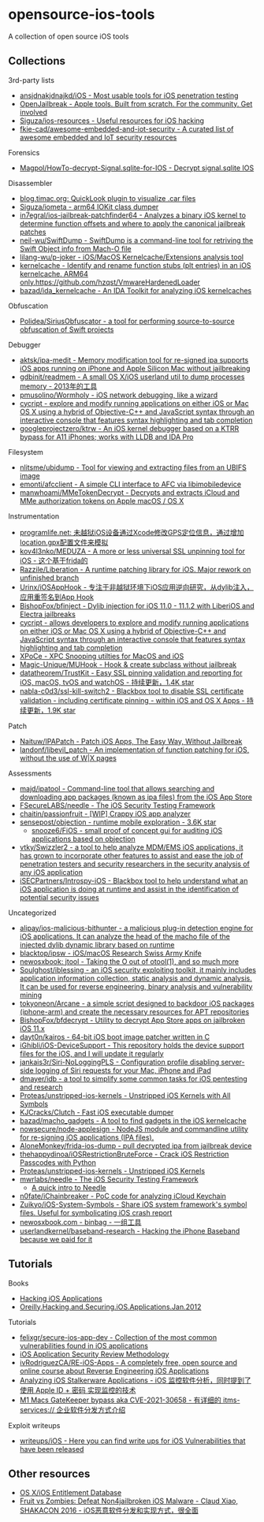 # opensource-ios-tools

A collection of open source iOS tools

## Collections

3rd-party lists

* [ansjdnakjdnajkd/iOS - Most usable tools for iOS penetration testing](https://github.com/ansjdnakjdnajkd/iOS)
* [OpenJailbreak - Apple tools. Built from scratch. For the community. Get involved](https://github.com/OpenJailbreak)
* [Siguza/ios-resources - Useful resources for iOS hacking](https://github.com/Siguza/ios-resources)
* [fkie-cad/awesome-embedded-and-iot-security - A curated list of awesome embedded and IoT security resources](https://github.com/fkie-cad/awesome-embedded-and-iot-security)

Forensics

* [Magpol/HowTo-decrypt-Signal.sqlite-for-IOS - Decrypt signal.sqlite IOS](https://github.com/Magpol/HowTo-decrypt-Signal.sqlite-for-IOS)

Disassembler

* [blog.timac.org: QuickLook plugin to visualize .car files](https://blog.timac.org/2018/1112-quicklook-plugin-to-visualize-car-files/#downloads)
* [Siguza/iometa - arm64 IOKit class dumper](https://github.com/Siguza/iometa)
* [in7egral/ios-jailbreak-patchfinder64 - Analyzes a binary iOS kernel to determine function offsets and where to apply the canonical jailbreak patches](https://github.com/in7egral/ios-jailbreak-patchfinder64)
* [neil-wu/SwiftDump - SwiftDump is a command-line tool for retriving the Swift Object info from Mach-O file](https://github.com/neil-wu/SwiftDump)
* [lilang-wu/p-joker - iOS/MacOS Kernelcache/Extensions analysis tool](https://github.com/lilang-wu/p-joker)
* [kernelcache - Identify and rename function stubs (plt entries) in an iOS kernelcache. ARM64 only.](https://github.com/saelo/ida_scripts/blob/master/kernelcache.py)https://github.com/hzqst/VmwareHardenedLoader
* [bazad/ida_kernelcache - An IDA Toolkit for analyzing iOS kernelcaches](https://github.com/bazad/ida_kernelcache)

Obfuscation

* [Polidea/SiriusObfuscator - a tool for performing source-to-source obfuscation of Swift projects](https://github.com/Polidea/SiriusObfuscator)

Debugger

* [aktsk/ipa-medit - Memory modification tool for re-signed ipa supports iOS apps running on iPhone and Apple Silicon Mac without jailbreaking](https://github.com/aktsk/ipa-medit)
* [gdbinit/readmem - A small OS X/iOS userland util to dump processes memory - 2013年的工具](https://github.com/gdbinit/readmem)
* [pmusolino/Wormholy - iOS network debugging, like a wizard](https://github.com/pmusolino/Wormholy)
* [cycript - explore and modify running applications on either iOS or Mac OS X using a hybrid of Objective-C++ and JavaScript syntax through an interactive console that features syntax highlighting and tab completion](http://www.cycript.org/)
* [googleprojectzero/ktrw - An iOS kernel debugger based on a KTRR bypass for A11 iPhones; works with LLDB and IDA Pro](https://github.com/googleprojectzero/ktrw)

Filesystem

* [nlitsme/ubidump - Tool for viewing and extracting files from an UBIFS image](https://github.com/nlitsme/ubidump)
* [emonti/afcclient - A simple CLI interface to AFC via libimobiledevice](https://github.com/emonti/afcclient)
* [manwhoami/MMeTokenDecrypt - Decrypts and extracts iCloud and MMe authorization tokens on Apple macOS / OS X](https://github.com/manwhoami/MMeTokenDecrypt)

Instrumentation

* [programlife.net: 未越狱iOS设备通过Xcode修改GPS定位信息，通过增加location.gpx配置文件来模拟](https://programlife.net/2021/05/30/ios-device-gps-location-emulation/)
* [kov4l3nko/MEDUZA - A more or less universal SSL unpinning tool for iOS - 这个基于frida的](https://github.com/kov4l3nko/MEDUZA)
* [Razzile/Liberation - A runtime patching library for iOS. Major rework on unfinished branch](https://github.com/Razzile/Liberation)
* [Urinx/iOSAppHook - 专注于非越狱环境下iOS应用逆向研究，从dylib注入，应用重签名到App Hook](https://github.com/Urinx/iOSAppHook)
* [BishopFox/bfinject - Dylib injection for iOS 11.0 - 11.1.2 with LiberiOS and Electra jailbreaks](https://github.com/BishopFox/bfinject)
* [cycript - allows developers to explore and modify running applications on either iOS or Mac OS X using a hybrid of Objective-C++ and JavaScript syntax through an interactive console that features syntax highlighting and tab completion](http://www.cycript.org/)
* [XPoCe - XPC Snooping utilties for MacOS and iOS](http://newosxbook.com/tools/XPoCe.html)
* [Magic-Unique/MUHook - Hook & create subclass without jailbreak](https://github.com/Magic-Unique/MUHook)
* [datatheorem/TrustKit - Easy SSL pinning validation and reporting for iOS, macOS, tvOS and watchOS - 持续更新，1.4K star](https://github.com/datatheorem/TrustKit)
* [nabla-c0d3/ssl-kill-switch2 - Blackbox tool to disable SSL certificate validation - including certificate pinning - within iOS and OS X Apps - 持续更新，1.9K star](https://github.com/nabla-c0d3/ssl-kill-switch2)

Patch

* [Naituw/IPAPatch - Patch iOS Apps, The Easy Way, Without Jailbreak](https://github.com/Naituw/IPAPatch)
* [landonf/libevil_patch - An implementation of function patching for iOS, without the use of W|X pages](https://github.com/landonf/libevil_patch)

Assessments

* [majd/ipatool - Command-line tool that allows searching and downloading app packages (known as ipa files) from the iOS App Store](https://github.com/majd/ipatool)
* [FSecureLABS/needle - The iOS Security Testing Framework](https://github.com/FSecureLABS/needle)
* [chaitin/passionfruit - [WIP] Crappy iOS app analyzer](https://github.com/chaitin/passionfruit)
* [sensepost/objection - runtime mobile exploration - 3.6K star](https://github.com/sensepost/objection)
	* [snooze6/FiOS - small proof of concept gui for auditing iOS applications based on objection](https://github.com/snooze6/FiOS)
* [vtky/Swizzler2 - a tool to help analyze MDM/EMS iOS applications, it has grown to incorporate other features to assist and ease the job of penetration testers and security researchers in the security analysis of any iOS application](https://github.com/vtky/Swizzler2)
* [iSECPartners/Introspy-iOS - Blackbox tool to help understand what an iOS application is doing at runtime and assist in the identification of potential security issues](https://github.com/iSECPartners/Introspy-iOS)

Uncategorized

* [alipay/ios-malicious-bithunter - a malicious plug-in detection engine for iOS applications. It can analyze the head of the macho file of the injected dylib dynamic library based on runtime](https://github.com/alipay/ios-malicious-bithunter)
* [blacktop/ipsw - iOS/macOS Research Swiss Army Knife](https://github.com/blacktop/ipsw)
* [newosxbook: jtool - Taking the O out of otool(1), and so much more](http://www.newosxbook.com/tools/jtool.html)
* [Soulghost/iblessing - an iOS security exploiting toolkit, it mainly includes application information collection, static analysis and dynamic analysis. It can be used for reverse engineering, binary analysis and vulnerability mining](https://github.com/Soulghost/iblessing)
* [tokyoneon/Arcane - a simple script designed to backdoor iOS packages (iphone-arm) and create the necessary resources for APT repositories](https://github.com/tokyoneon/Arcane)
* [BishopFox/bfdecrypt - Utility to decrypt App Store apps on jailbroken iOS 11.x](https://github.com/BishopFox/bfdecrypt)
* [dayt0n/kairos - 64-bit iOS boot image patcher written in C](https://github.com/dayt0n/kairos)
* [iGhibli/iOS-DeviceSupport - This repository holds the device support files for the iOS, and I will update it regularly](https://github.com/iGhibli/iOS-DeviceSupport)
* [jankais3r/Siri-NoLoggingPLS - Configuration profile disabling server-side logging of Siri requests for your Mac, iPhone and iPad](https://github.com/jankais3r/Siri-NoLoggingPLS)
* [dmayer/idb - a tool to simplify some common tasks for iOS pentesting and research](https://github.com/dmayer/idb)
* [Proteas/unstripped-ios-kernels - Unstripped iOS Kernels with All Symbols](https://github.com/Proteas/unstripped-ios-kernels)
* [KJCracks/Clutch - Fast iOS executable dumper](https://github.com/KJCracks/Clutch)
* [bazad/macho_gadgets - A tool to find gadgets in the iOS kernelcache](https://github.com/bazad/macho_gadgets)
* [nowsecure/node-applesign - NodeJS module and commandline utility for re-signing iOS applications (IPA files).](https://github.com/nowsecure/node-applesign)
* [AloneMonkey/frida-ios-dump - pull decrypted ipa from jailbreak device](https://github.com/AloneMonkey/frida-ios-dump)
* [thehappydinoa/iOSRestrictionBruteForce - Crack iOS Restriction Passcodes with Python](https://github.com/thehappydinoa/iOSRestrictionBruteForce)
* [Proteas/unstripped-ios-kernels - Unstripped iOS Kernels](https://github.com/Proteas/unstripped-ios-kernels)
* [mwrlabs/needle - The iOS Security Testing Framework](https://github.com/mwrlabs/needle)
  * [A quick intro to Needle](https://labs.mwrinfosecurity.com/blog/needle-how-to/)
* [n0fate/iChainbreaker - PoC code for analyzing iCloud Keychain](https://github.com/n0fate/iChainbreaker)
* [Zuikyo/iOS-System-Symbols - Share iOS system framework's symbol files. Useful for symbolicating iOS crash report](https://github.com/Zuikyo/iOS-System-Symbols)
* [newosxbook.com - binbag - 一组工具](http://newosxbook.com/tools/iOSBinaries.html)
* [userlandkernel/baseband-research - Hacking the iPhone Baseband because we paid for it](https://github.com/userlandkernel/baseband-research)

## Tutorials

Books

* [Hacking iOS Applications](https://web.securityinnovation.com/hubfs/iOS%20Hacking%20Guide.pdf)
* [Oreilly.Hacking.and.Securing.iOS.Applications.Jan.2012](https://doc.lagout.org/security/Oreilly%20Hacking%20and%20Securing%20iOS%20Applications%20Jan%202012/Oreilly.Hacking.and.Securing.iOS.Applications.Jan.2012.pdf)

Tutorials

* [felixgr/secure-ios-app-dev - Collection of the most common vulnerabilities found in iOS applications](https://github.com/felixgr/secure-ios-app-dev)
* [iOS Application Security Review Methodology](http://research.aurainfosec.io/ios-application-security-review-methodology/)
* [ivRodriguezCA/RE-iOS-Apps - A completely free, open source and online course about Reverse Engineering iOS Applications](https://github.com/ivRodriguezCA/RE-iOS-Apps)
* [Analyzing iOS Stalkerware Applications - iOS 监控软件分析，同时提到了使用 Apple ID + 密码 实现监控的技术](https://ivrodriguez.com/analyzing-ios-stalkerware-apps/)
* [M1 Macs GateKeeper bypass aka CVE-2021-30658 - 有详细的 itms-services:// 企业软件分发方式介绍](https://wojciechregula.blog/post/m1-macs-gatekeeper-bypass-aka-cve-2021-30658/)

Exploit writeups

* [writeups/iOS - Here you can find write ups for iOS Vulnerabilities that have been released](https://github.com/writeups/iOS)

## Other resources

* [OS X/iOS Entitlement Database](http://newosxbook.com/ent.jl?ent=&osVer=MacOS13)
* [Fruit vs Zombies: Defeat Non4jailbroken iOS Malware - Claud Xiao, SHAKACON 2016 - iOS恶意软件分发和实现方式，很全面](https://github.com/PaloAltoNetworks/research-notes/blob/master/presentations/Fruit%20vs%20Zombies%20Defeat%20Non-jailbroken%20iOS%20Malware.pdf)
